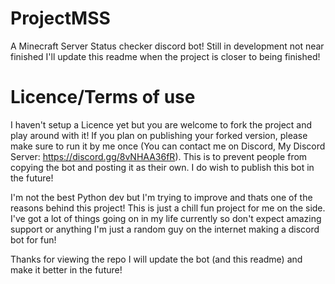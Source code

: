 # ProjectMSS
A Minecraft Server Status checker discord bot! Still in development not near finished I'll update this readme when the project is closer to being finished!
# Licence/Terms of use
I haven't setup a Licence yet but you are welcome to fork the project and play around with it! If you plan on publishing your forked version, please make sure to run it by me once (You can contact me on Discord, My Discord Server: https://discord.gg/8vNHAA36fR). This is to prevent people from copying the bot and posting it as their own. 
I do wish to publish this bot in the future!



I'm not the best Python dev but I'm trying to improve and thats one of the reasons behind this project! This is just a chill fun project for me on the side. I've got a lot of things going on in my life currently so don't expect amazing support or anything I'm just a random guy on the internet making a discord bot for fun! 

Thanks for viewing the repo I will update the bot (and this readme) and make it better in the future!
